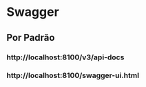 # Swagger 

## Por Padrão 
### http://localhost:8100/v3/api-docs
### http://localhost:8100/swagger-ui.html